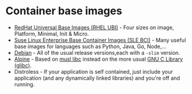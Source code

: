 # Container base images

- [RedHat Universal Base Images (RHEL UBI)](https://catalog.redhat.com/software/base-images#get-images) - Four sizes on image, Platform, Minimal, Init & Micro.
- [Suse Linux Enterprise Base Container Images (SLE BCI)](https://registry.suse.com/repositories) - Many useful base images for languages such as Python, Java, Go, Node,...
- [Debian](https://hub.docker.com/_/debian) - All of the usual release versions,each with a `-slim` version.
- [Alpine](https://hub.docker.com/_/alpine) - Based on [musl libc](https://www.musl-libc.org/) instead on the more usual [GNU C Library (glibc)](https://en.wikipedia.org/wiki/GNU_C_Library).
- Distroless - If your application is self contained, just include your application (and any dynamically linked libraries) and you're off and running.
